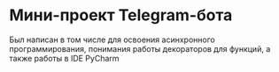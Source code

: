 # Мини-проект Telegram-бота
Был написан в том числе для освоения асинхронного программирования, понимания работы декораторов для функций, а также работы в IDE PyCharm
